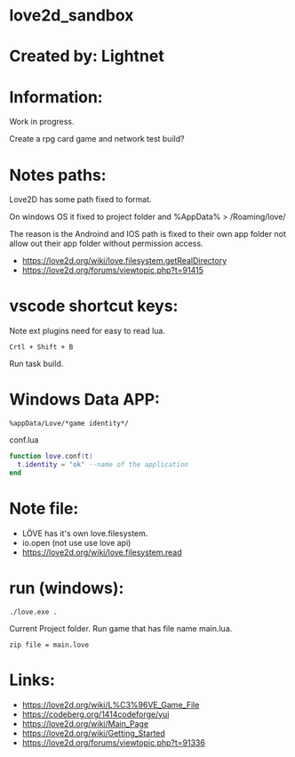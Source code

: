 # love2d_sandbox

# Created by: Lightnet

# Information:

Work in progress.

Create a rpg card game and network test build?

# Notes paths:
 Love2D has some path fixed to format.

 On windows OS it fixed to project folder and %AppData%  > /Roaming/love/<projectname if set in config>
 
 The reason is the Androind and IOS path is fixed to their own app folder not allow out their app folder without permission access.

 * https://love2d.org/wiki/love.filesystem.getRealDirectory
 * https://love2d.org/forums/viewtopic.php?t=91415

# vscode shortcut keys:
  Note ext plugins need for easy to read lua.
```
Crtl + Shift + B
```
 Run task build.

# Windows Data APP:
```
%appData/Love/*game identity*/
```

conf.lua
```lua
function love.conf(t)
  t.identity = "ok" --name of the application
end
```
# Note file:
 * LÖVE has it's own love.filesystem.
 * io.open (not use use love api)
 * https://love2d.org/wiki/love.filesystem.read

# run (windows):

```
./love.exe .
```
  Current Project folder. Run game that has file name main.lua.

```
zip file = main.love
```

# Links:

- https://love2d.org/wiki/L%C3%96VE_Game_File
- https://codeberg.org/1414codeforge/yui
- https://love2d.org/wiki/Main_Page
- https://love2d.org/wiki/Getting_Started
- https://love2d.org/forums/viewtopic.php?t=91336
